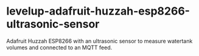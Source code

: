 # levelup-adafruit-huzzah-esp8266-ultrasonic-sensor
Adafruit Huzzah ESP8266 with an ultrasonic sensor to measure watertank volumes and connected to an MQTT feed.
